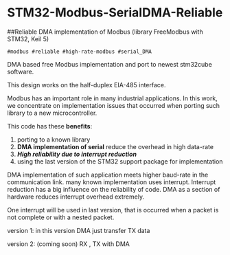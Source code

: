 # STM32-Modbus-SerialDMA-Reliable
##Reliable DMA implementation of Modbus (library FreeModbus with STM32, Keil 5)

`#modbus #reliable #high-rate-modbus #serial_DMA`

DMA based free Modbus implementation and port to newest stm32cube software.

This design works on the half-duplex EIA-485 interface.

Modbus has an important role in many industrial applications. In this work, we concentrate on implementation issues that occurred when porting such library to a new microcontroller.

This code has these **benefits**:

1.   porting to a known library
2.   **DMA implementation of serial** reduce the overhead in high data-rate
3.   ***High reliability due to interrupt reduction*** 
4.   using the last version of the STM32 support package for implementation

DMA implementation of such application meets higher baud-rate in the communication link. many known implementation uses interrupt. Interrupt reduction has a big influence on the reliability of code. DMA as a section of hardware reduces interrupt overhead extremely.

One interrupt will be used in last version, that is occurred when a packet is not complete or with a nested packet.   

version 1: in this version DMA just transfer TX data

version 2: (coming soon) RX , TX  with DMA
